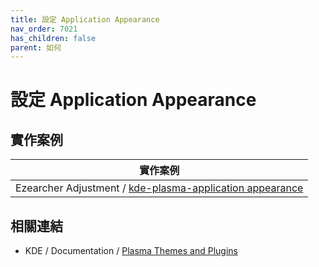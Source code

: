 ```yaml
---
title: 設定 Application Appearance
nav_order: 7021
has_children: false
parent: 如何
---
```



# 設定 Application Appearance



## 實作案例

| 實作案例 |
| --- |
| Ezearcher Adjustment / [kde-plasma-application appearance](https://github.com/samwhelp/ezarcher-adjustment/tree/main/prototype/de/kde-plasma/part/style) |



## 相關連結

* KDE / Documentation / [Plasma Themes and Plugins](https://develop.kde.org/docs/extend/plasma/)


